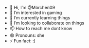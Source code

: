 - 👋 Hi, I’m @Mörchen09
- 👀 I’m interested in gaming
- 🌱 I’m currently learning things
- 💞️ I’m looking to collaborate on things
- 📫 How to reach me dont know
- 😄 Pronouns: she
- ⚡ Fun fact: :)

<!---
Morchen09/Morchen09 is a ✨ special ✨ repository because its `README.md` (this file) appears on your GitHub profile.
You can click the Preview link to take a look at your changes.
--->

